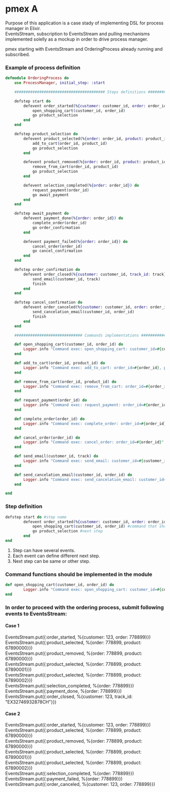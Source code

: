 # pmex A

Purpose of this application is a case stady of implementing DSL for process manager in Elixir. <br />
EventsStream, subscription to EventsStream and pulling mechanisms implemented solelly as a mockup in order to drive process manager.

pmex starting with EventsStream and OrderingProcess already running and subscribed.

### Example of process definition

```elixir
defmodule OrderingProcess do
    use ProcessManager, initial_step: :start

    ######################################## Steps definitions ###################################

    defstep start do
        defevent order_started(%{customer: customer_id, order: order_id}) do
            open_shopping_cart(customer_id, order_id)
            go product_selection
        end
    end

    defstep product_selection do
        defevent product_selected(%{order: order_id, product: product_id}) do
            add_to_cart(order_id, product_id)
            go product_selection
        end

        defevent product_removed(%{order: order_id, product: product_id}) do
            remove_from_cart(order_id, product_id)
            go product_selection
        end

        defevent selection_completed(%{order: order_id}) do
            request_payment(order_id)
            go await_payment
        end 
    end

    defstep await_payment do
        defevent payment_done(%{order: order_id}) do
            complete_order(order_id)
            go order_confirmation
        end

        defevent payment_failed(%{order: order_id}) do
            cancel_order(order_id)
            go cancel_confirmation
        end
    end

    defstep order_confirmation do
        defevent order_closed(%{customer: customer_id, track_id: track}) do
            send_email(customer_id, track)
            finish
        end 
    end

    defstep cancel_confirmation do
        defevent order_canceled(%{customer: customer_id, order: order_id}) do
            send_cancelation_email(customer_id, order_id)
            finish
        end 
    end

    ############################## Commands implementations #######################################

    def open_shopping_cart(customer_id, order_id) do
        Logger.info "Command exec: open_shopping_cart: customer_id=#{customer_id}, order_id=#{order_id}"
    end

    def add_to_cart(order_id, product_id) do
        Logger.info "Command exec: add_to_cart: order_id=#{order_id}, product_id=#{product_id}"
    end

    def remove_from_cart(order_id, product_id) do
        Logger.info "Command exec: remove_from_cart: order_id=#{order_id}, product_id=#{product_id}"
    end

    def request_payment(order_id) do
        Logger.info "Command exec: request_payment: order_id=#{order_id}"
    end

    def complete_order(order_id) do
        Logger.info "Command exec: complete_order: order_id=#{order_id}"
    end

    def cancel_order(order_id) do
        Logger.info "Command exec: cancel_order: order_id=#{order_id}"
    end

    def send_email(customer_id, track) do
        Logger.info "Command exec: send_email: customer_id=#{customer_id} track=#{track}"
    end

    def send_cancelation_email(customer_id, order_id) do
        Logger.info "Command exec: send_cancelation_email: customer_id=#{customer_id} order_id=#{order_id}"
    end

end
```

### Step definition

```Elixir
defstep start do #step name
        defevent order_started(%{customer: customer_id, order: order_id}) do #event name and its payload paremeters
            open_shopping_cart(customer_id, order_id) #command that should be sent when event received
            go product_selection #next step
        end
end
```

1. Step can have several events.
2. Each event can define different next step.
3. Next step can be same or other step.

### Command functions should be implemented in the module

```Elixir
def open_shopping_cart(customer_id, order_id) do
        Logger.info "Command exec: open_shopping_cart: customer_id=#{customer_id}, order_id=#{order_id}"
end
```

### In order to proceed with the ordering process, submit following events to EventsStream:

#### Case 1
EventsStream.put({:order_started, %{customer: 123, order: 778899}}) <br />
EventsStream.put({:product_selected, %{order: 778899, product: 67890000}}) <br />
EventsStream.put({:product_removed, %{order: 778899, product: 67890000}}) <br />
EventsStream.put({:product_selected, %{order: 778899, product: 67890001}}) <br />
EventsStream.put({:product_selected, %{order: 778899, product: 67890002}}) <br />
EventsStream.put({:selection_completed, %{order: 778899}}) <br />
EventsStream.put({:payment_done, %{order: 778899}}) <br />
EventsStream.put({:order_closed, %{customer: 123, track_id: "EX32746932878CH"}}) <br />

#### Case 2
EventsStream.put({:order_started, %{customer: 123, order: 778899}}) <br />
EventsStream.put({:product_selected, %{order: 778899, product: 67890000}}) <br />
EventsStream.put({:product_removed, %{order: 778899, product: 67890000}}) <br />
EventsStream.put({:product_selected, %{order: 778899, product: 67890001}}) <br />
EventsStream.put({:product_selected, %{order: 778899, product: 67890002}}) <br />
EventsStream.put({:selection_completed, %{order: 778899}})<br />
EventsStream.put({:payment_failed, %{order: 778899}}) <br />
EventsStream.put({:order_canceled, %{customer: 123, order: 778899}}) <br />